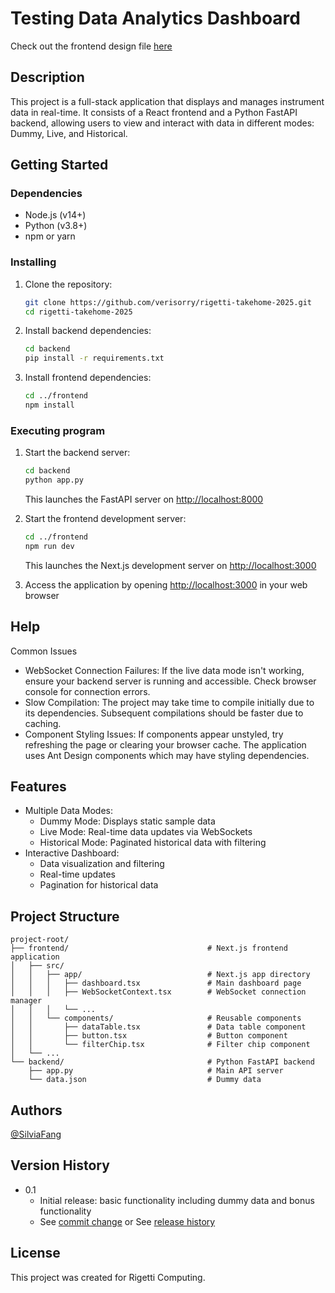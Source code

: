 
# Testing Data Analytics Dashboard

Check out the frontend design file [here](https://www.figma.com/design/2OIuS6N2AdTuLBHEOFCy2L/Silvia-Fang-Rigetti-Take-Home?node-id=1-2&t=72m3eP6DU7hF3NmJ-1)

## Description

This project is a full-stack application that displays and manages instrument data in real-time. It consists of a React frontend and a Python FastAPI backend, allowing users to view and interact with data in different modes: Dummy, Live, and Historical.

## Getting Started

### Dependencies

- Node.js (v14+)
- Python (v3.8+)
- npm or yarn

### Installing

1. Clone the repository:

    ```zsh
    git clone https://github.com/verisorry/rigetti-takehome-2025.git
    cd rigetti-takehome-2025
    ```

2. Install backend dependencies:

    ```zsh
    cd backend
    pip install -r requirements.txt
    ```

3. Install frontend dependencies:

    ```zsh
    cd ../frontend
    npm install
    ```

### Executing program

1. Start the backend server:

    ```zsh
    cd backend
    python app.py
    ```

    This launches the FastAPI server on <http://localhost:8000>

2. Start the frontend development server:

    ```zsh
    cd ../frontend
    npm run dev
    ```

    This launches the Next.js development server on <http://localhost:3000>

3. Access the application by opening <http://localhost:3000> in your web browser

## Help

Common Issues

- WebSocket Connection Failures: If the live data mode isn't working, ensure your backend server is running and accessible. Check browser console for connection errors.
- Slow Compilation: The project may take time to compile initially due to its dependencies. Subsequent compilations should be faster due to caching.
- Component Styling Issues: If components appear unstyled, try refreshing the page or clearing your browser cache. The application uses Ant Design components which may have styling dependencies.

## Features

- Multiple Data Modes:
  - Dummy Mode: Displays static sample data
  - Live Mode: Real-time data updates via WebSockets
  - Historical Mode: Paginated historical data with filtering
- Interactive Dashboard:
  - Data visualization and filtering
  - Real-time updates
  - Pagination for historical data

## Project Structure

```plaintext
project-root/
├── frontend/                               # Next.js frontend application
│   ├── src/
│   │   ├── app/                            # Next.js app directory
│   │   │   ├── dashboard.tsx               # Main dashboard page
│   │   │   ├── WebSocketContext.tsx        # WebSocket connection manager
│   │   │   └── ...
│   │   └── components/                     # Reusable components
│   │       ├── dataTable.tsx               # Data table component
│   │       ├── button.tsx                  # Button component
│   │       └── filterChip.tsx              # Filter chip component
│   └── ...
└── backend/                                # Python FastAPI backend
    ├── app.py                              # Main API server
    └── data.json                           # Dummy data
```

## Authors

[@SilviaFang](mailto:fang.silvia@gmail.com)

## Version History

- 0.1
  - Initial release: basic functionality including dummy data and bonus functionality
  - See [commit change](https://github.com/verisorry/rigetti-takehome-2025/graphs/commit-activity) or See [release history](https://github.com/verisorry/rigetti-takehome-2025/releases)

## License

This project was created for Rigetti Computing.
